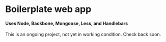 Boilerplate web app
=========================
#### Uses Node, Backbone, Mongoose, Less, and Handlebars

This is an ongoing project, not yet in working condition. Check back soon.
